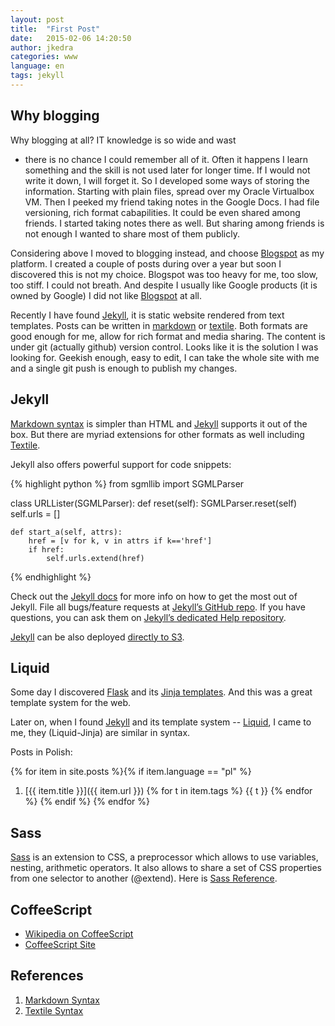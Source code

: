 ```yaml
---
layout: post
title:  "First Post"
date:   2015-02-06 14:20:50
author: jkedra
categories: www
language: en
tags: jekyll
---
```


## Why blogging
Why blogging at all? IT knowledge is so wide and wast
- there is no chance I could remember all of it.
Often it happens I learn something and the skill is not used later
for longer time. If I would not write it down, I will forget it.
So I developed some ways of storing the information. Starting with
plain files, spread over my Oracle Virtualbox VM. Then I peeked
my friend taking notes in the Google Docs. I had file versioning,
rich format cabapilities. It could be even shared among friends.
I started taking notes there as well. But sharing among friends
is not enough I wanted to share most of them publicly.

Considering above I moved to blogging instead, and
choose [Blogspot] as my platform. I created a couple of posts
during over a year but soon I discovered this is not my choice.
Blogspot was too heavy for me, too slow, too stiff. I could not
breath.  And despite I usually like Google products
(it is owned by Google) I did not like [Blogspot] at all.

Recently I have found [Jekyll], it is static website rendered
from text templates. Posts can be written in [markdown][md]
or [textile]. Both formats are good enough for me, allow for
rich format and media sharing. The content is under git
(actually github) version control.
Looks like it is the solution I was looking for. Geekish enough,
easy to edit, I can take the whole site with me and a single
git push is enough to publish my changes.

## Jekyll
[Markdown syntax][md] is simpler than HTML and [Jekyll] supports it out of the box.
But there are myriad extensions for other formats as well including [Textile]. 

Jekyll also offers powerful support for code snippets:

{% highlight python %}
from sgmllib import SGMLParser

class URLLister(SGMLParser):
	def reset(self):
		SGMLParser.reset(self)
		self.urls = []

	def start_a(self, attrs):
		href = [v for k, v in attrs if k=='href']
		if href:
			self.urls.extend(href)
{% endhighlight %}

Check out the [Jekyll docs][jekyll] for more info on how to get the most out of Jekyll. File all bugs/feature requests at [Jekyll’s GitHub repo][jekyll-gh]. If you have questions, you can ask them on [Jekyll’s dedicated Help repository][jekyll-help].

[Jekyll] can be also deployed
[directly to S3](http://www.jonknapp.com/2013/01/deploying-jekyll-to-s3/).

## Liquid ##

Some day I discovered [Flask](flask.pocoo.org/) and its
[Jinja templates](http://jinja.pocoo.org/docs/dev/templates/).
And this was a great template system for the web.

Later on, when I found [Jekyll] and its template system -- [Liquid],
I came to me, they (Liquid-Jinja) are similar in syntax.

Posts in Polish:

{% for item in site.posts %}{% if item.language == "pl" %}
1. [{{ item.title }}]({{ item.url }}) {% for t in item.tags %} {{ t }} {% endfor %}
{% endif %}
{% endfor %}

## Sass ##
[Sass][sass] is an extension to CSS, a preprocessor which allows to use
variables, nesting, arithmetic operators.
It also allows to share a set of CSS properties from one selector
to another (@extend). Here is [Sass Reference][sassref].

## CoffeeScript ##

* [Wikipedia on CoffeeScript](https://en.wikipedia.org/wiki/CoffeeScript)
* [CoffeeScript Site](http://coffeescript.org/)

## References ##

1. [Markdown Syntax][md]
2. [Textile Syntax][textile]

[blogspot]:    https://www.blogger.com
[jekyll]:      http://jekyllrb.com
[jekyll-gh]:   https://github.com/jekyll/jekyll
[jekyll-help]: https://github.com/jekyll/jekyll-help
[liquid]:      http://liquidmarkup.org/
[textile]:     http://redcloth.org/textile
[md]:          http://daringfireball.net/projects/markdown/
[sass]:        http://sass-lang.com/guide
[sassref]:     http://sass-lang.com/documentation/file.SASS_REFERENCE.html
